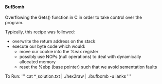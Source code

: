 #### BufBomb

Overflowing the Gets() function in C in order to take control over the program.

Typically, this recipe was followed:
  * overwrite the return address on the stack
  * execute our byte code which would:
    * move our cookie into the %eax register
    * possibly use NOPs (null operations) to deal with dynamically allocated memory
    * reset the %ebp (base pointer) such that we avoid sementation faults

To Run:
  '''
cat *_solution.txt | ./hex2raw | ./bufbomb -u ianks
  '''
